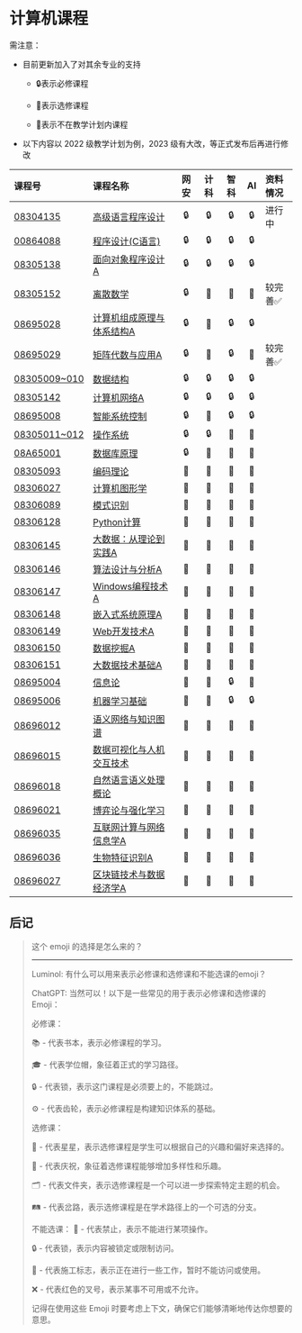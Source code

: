 # 计算机课程

需注意：

- 目前更新加入了对其余专业的支持

    - 🔒表示必修课程

    - 🌟表示选修课程

    - 🚫表示不在教学计划内课程

- 以下内容以 2022 级教学计划为例，2023 级有大改，等正式发布后再进行修改

<style>
.md-typeset table:not([class]) th {
    min-width: 1em;
}
</style>

<div style="text-align: center" markdown="1">

| 课程号                       | 课程名称                                  | 网安  | 计科  | 智科  |  AI   | 资料情况 |
| :--------------------------- | :---------------------------------------- | :---: | :---: | :---: | :---: | :------- |
| [08304135](08304135_ALP/)    | [高级语言程序设计](08304135_ALP/)         |   🔒   |   🔒   |   🔒   |   🔒   | 进行中   |
| [00864088](00864088_C/)      | [程序设计(C语言)](00864088_C/)            |   🔒   |   🔒   |   🔒   |   🔒   |          |
| [08305138](08305138_OOP/)    | [面向对象程序设计A](08305138_OOP/)        |   🔒   |   🔒   |   🔒   |   🔒   |          |
| [08305152](08305152_DM/)     | [离散数学](08305152_DM/)                  |   🔒   |   🚫   |   🚫   |   🚫   | 较完善✅  |
| [08695028](08695028_CS/)     | [计算机组成原理与体系结构A](08695028_CS/) |   🔒   |   🚫   |   🔒   |   🔒   |          |
| [08695029](08695029_MT/)     | [矩阵代数与应用A](08695029_MT/)           |   🔒   |   🚫   |   🔒   |   🚫   | 较完善✅  |
| [08305009~010](08305009_DS/) | [数据结构](08305009_DS/)                  |   🔒   |   🔒   |   🔒   |   🔒   |          |
| [08305142](08305142_CN/)     | [计算机网络A](08305142_CN/)               |   🔒   |   🔒   |   🔒   |   🔒   |          |
| [08695008](08695008_IC/)     | [智能系统控制](08695008_IC/)              |   🔒   |   🚫   |   🔒   |   🔒   |          |
| [08305011~012](08305011_OS/) | [操作系统](08305011_OS/)                  |   🔒   |   🔒   |   🚫   |   🚫   |          |
| [08A65001](08A65001_DB/)     | [数据库原理](08A65001_DB/)                |   🔒   |   🚫   |   🚫   |   🚫   |          |
| [08305093](08305093_CT/)     | [编码理论](08305093_CT/)                  |   🌟   |   🌟   |   🚫   |   🚫   |          |
| [08306027](08306027_CG/)     | [计算机图形学](08306027_CG/)              |   🌟   |   🌟   |   🌟   |   🚫   |          |
| [08306089](08306089_PR/)     | [模式识别](08306089_PR/)                  |   🌟   |   🌟   |   🌟   |   🌟   |          |
| [08306128](08306128_PYC/)    | [Python计算](08306128_PYC/)               |   🌟   |   🌟   |   🚫   |   🚫   |          |
| [08306145](08306145_BD/)     | [大数据：从理论到实践A](08306145_BD/)     |   🌟   |   🌟   |   🌟   |   🌟   |          |
| [08306146](08306146_ADA/)    | [算法设计与分析A](08306146_ADA/)          |   🌟   |   🌟   |   🌟   |   🌟   |          |
| [08306147](08306147_WPT/)    | [Windows编程技术A](08306147_WPT/)         |   🌟   |   🚫   |   🚫   |   🚫   |          |
| [08306148](08306148_ESP/)    | [嵌入式系统原理A](08306148_ESP/)          |   🌟   |   🌟   |   🌟   |   🚫   |          |
| [08306149](08306149_WDT/)    | [Web开发技术A](08306149_WDT/)             |   🌟   |   🚫   |   🚫   |   🚫   |          |
| [08306150](08306150_DM/)     | [数据挖掘A](08306150_DM/)                 |   🌟   |   🌟   |   🌟   |   🚫   |          |
| [08306151](08306151_BDTB/)   | [大数据技术基础A](08306151_BDTB/)         |   🌟   |   🌟   |   🌟   |   🚫   |          |
| [08695004](08695004_IT/)     | [信息论](08695004_IT/)                    |   🌟   |   🚫   |   🔒   |   🚫   |          |
| [08695006](08695006_MLB/)    | [机器学习基础](08695006_MLB/)             |   🌟   |   🚫   |   🔒   |   🔒   |          |
| [08696012](08696012_SNK/)    | [语义网络与知识图谱](08696012_SNK/)       |   🌟   |   🚫   |   🌟   |   🚫   |          |
| [08696015](08696015_DV/)     | [数据可视化与人机交互技术](08696015_DV/)  |   🌟   |   🚫   |   🌟   |   🚫   |          |
| [08696018](08696018_NLP/)    | [自然语言语义处理概论](08696018_NLP/)     |   🌟   |   🌟   |   🌟   |   🌟   |          |
| [08696021](08696021_RL/)     | [博弈论与强化学习](08696021_RL/)          |   🌟   |   🚫   |   🚫   |   🚫   |          |
| [08696035](08696035_ICNI/)   | [互联网计算与网络信息学A](08696035_ICNI/) |   🌟   |   🚫   |   🌟   |   🌟   |          |
| [08696036](08696036_BFR/)    | [生物特征识别A](08696036_BFR/)            |   🌟   |   🚫   |   🌟   |   🚫   |          |
| [08696027](08696027_BCT/)    | [区块链技术与数据经济学A](08696027_BCT/)  |   🌟   |   🌟   |   🌟   |   🌟   |          |

</div>


## 后记

> 这个 emoji 的选择是怎么来的？
>
> ---
> 
> Luminol: 有什么可以用来表示必修课和选修课和不能选课的emoji？
> 
> ChatGPT: 当然可以！以下是一些常见的用于表示必修课和选修课的 Emoji：
> 
> 必修课：
> 
> 📚 - 代表书本，表示必修课程的学习。
> 
> 🎓 - 代表学位帽，象征着正式的学习路径。
> 
> 🔒 - 代表锁，表示这门课程是必须要上的，不能跳过。
> 
> ⚙️ - 代表齿轮，表示必修课程是构建知识体系的基础。
> 
> 选修课：
> 
> 🌟 - 代表星星，表示选修课程是学生可以根据自己的兴趣和偏好来选择的。
> 
> 🎉 - 代表庆祝，象征着选修课程能够增加多样性和乐趣。
> 
> 🗂️ - 代表文件夹，表示选修课程是一个可以进一步探索特定主题的机会。
> 
> 🛤️ - 代表岔路，表示选修课程是在学术路径上的一个可选的分支。
>
> 不能选课：
> 🚫 - 代表禁止，表示不能进行某项操作。
> 
> 🔒 - 代表锁，表示内容被锁定或限制访问。
> 
> 🚧 - 代表施工标志，表示正在进行一些工作，暂时不能访问或使用。
> 
> ❌ - 代表红色的叉号，表示某事不可用或不允许。
> 
> 记得在使用这些 Emoji 时要考虑上下文，确保它们能够清晰地传达你想要的意思。